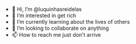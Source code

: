 - 👋 Hi, I’m @luquinhasreidelas
- 👀 I’m interested in get rich
- 🌱 I’m currently learning about the lives of others
- 💞️ I’m looking to collaborate on anything
- 📫 How to reach me just don't arrive

<!---
luquinhasreidelas/luquinhasreidelas is a ✨ special ✨ repository because its `README.md` (this file) appears on your GitHub profile.
You can click the Preview link to take a look at your changes.
--->
